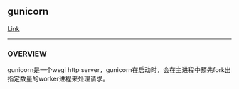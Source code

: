 ## gunicorn
[Link](https://gunicorn.org/)  

---
### OVERVIEW  
gunicorn是一个wsgi http server，gunicorn在启动时，会在主进程中预先fork出指定数量的worker进程来处理请求。  